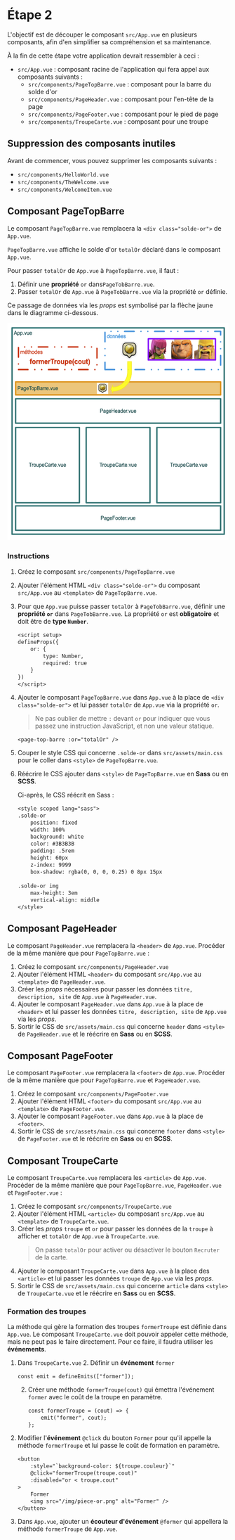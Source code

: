 # Étape 2
L'objectif est de découper le composant `src/App.vue` en plusieurs 
composants, afin d'en simplifier sa compréhension et sa maintenance.

À la fin de cette étape votre application devrait ressembler à ceci :


* `src/App.vue` : composant racine de l'application qui fera appel aux 
  composants suivants :
  * `src/components/PageTopBarre.vue` : composant pour la barre du solde d'or
  * `src/components/PageHeader.vue` : composant pour l'en-tête de la page
  * `src/components/PageFooter.vue` : composant pour le pied de page
  * `src/components/TroupeCarte.vue` : composant pour une troupe

## Suppression des composants inutiles
Avant de commencer, vous pouvez supprimer les composants suivants :
* `src/components/HelloWorld.vue`
* `src/components/TheWelcome.vue`
* `src/components/WelcomeItem.vue`

## Composant PageTopBarre
Le composant `PageTopBarre.vue` remplacera la `<div class="solde-or">` de `App.vue`.

`PageTopBarre.vue` affiche le solde d'or `totalOr` déclaré dans le composant `App.vue`.

Pour passer `totalOr` de `App.vue` à `PageTopBarre.vue`, il faut :

1. Définir une **propriété** `or` dans`PageTobBarre.vue`.
2. Passer `totalOr` de `App.vue` à `PageTobBarre.vue` via la propriété `or` définie.

Ce passage de données via les _props_ est symbolisé par la flèche jaune dans le diagramme ci-dessous.

![6-coc-diagramme-pageTopBarre.png](_medias%2F6-coc-diagramme-pageTopBarre.png)

### Instructions
1. Créez le composant `src/components/PageTopBarre.vue`
2. Ajouter l'élément HTML `<div class="solde-or">` du composant `src/App.vue` au `<template>` de `PageTopBarre.vue`.
3. Pour que `App.vue` puisse passer `totalOr` à `PageTobBarre.vue`, définir une **propriété `or`**
   dans `PageTobBarre.vue`.
   La propriété `or` est **obligatoire** et doit être de **type `Number`**.
    ```vue
   <script setup>
    defineProps({
        or: {
            type: Number,
            required: true
        }
    })
    </script>
    ```
4. Ajouter le composant `PageTopBarre.vue` dans `App.vue` à la place de `<div class="solde-or">` 
   et lui passer `totalOr` de `App.vue` via la propriété `or`.
   
    > Ne pas oublier de mettre `:` devant `or` pour indiquer que vous passez une instruction JavaScript, 
      et non une valeur statique.
    ```vue
    <page-top-barre :or="totalOr" />
    ```
5. Couper le style CSS qui concerne `.solde-or` dans `src/assets/main.css` pour le coller
   dans `<style>` de `PageTopBarre.vue`. 
6. Réécrire le CSS ajouter dans `<style>` de `PageTopBarre.vue` en **Sass** ou en **SCSS**.
   
   Ci-après, le CSS réécrit en Sass :
    ```vue
    <style scoped lang="sass">
    .solde-or
        position: fixed
        width: 100%
        background: white
        color: #3B3B3B
        padding: .5rem
        height: 60px
        z-index: 9999
        box-shadow: rgba(0, 0, 0, 0.25) 0 8px 15px
        
    .solde-or img
        max-height: 3em
        vertical-align: middle
    </style>
    ```
   
## Composant PageHeader
Le composant `PageHeader.vue` remplacera la `<header>` de `App.vue`.
Procéder de la même manière que pour `PageTopBarre.vue` :
1. Créez le composant `src/components/PageHeader.vue`
2. Ajouter l'élément HTML `<header>` du composant `src/App.vue` au `<template>` de `PageHeader.vue`.
3. Créer les _props_ nécessaires pour passer les données `titre, description, site` de `App.vue` à `PageHeader.vue`.
4. Ajouter le composant `PageHeader.vue` dans `App.vue` à la place de `<header>` 
   et lui passer les données `titre, description, site` de `App.vue` via les _props_.
5. Sortir le CSS de `src/assets/main.css` qui concerne `header` dans `<style>` de `PageHeader.vue` 
   et le réécrire en **Sass** ou en **SCSS**.

## Composant PageFooter
Le composant `PageFooter.vue` remplacera la `<footer>` de `App.vue`.
Procéder de la même manière que pour `PageTopBarre.vue` et `PageHeader.vue`.

1. Créez le composant `src/components/PageFooter.vue`
2. Ajouter l'élément HTML `<footer>` du composant `src/App.vue` au `<template>` de `PageFooter.vue`.
3. Ajouter le composant `PageFooter.vue` dans `App.vue` à la place de `<footer>`.
4. Sortir le CSS de `src/assets/main.css` qui concerne `footer` dans `<style>` de `PageFooter.vue` 
   et le réécrire en **Sass** ou en **SCSS**.

## Composant TroupeCarte
Le composant `TroupeCarte.vue` remplacera les `<article>` de `App.vue`.
Procéder de la même manière que pour `PageTopBarre.vue`, `PageHeader.vue` et `PageFooter.vue` :

1. Créez le composant `src/components/TroupeCarte.vue`
2. Ajouter l'élément HTML `<article>` du composant `src/App.vue` au `<template>` de `TroupeCarte.vue`.
3. Créer les _props_ `troupe` et `or` pour passer les données de la `troupe` à afficher
   et `totalOr` de `App.vue` à `TroupeCarte.vue`.
   > On passe `totalOr` pour activer ou désactiver le bouton `Recruter` de la carte.
4. Ajouter le composant `TroupeCarte.vue` dans `App.vue` à la place des `<article>` 
   et lui passer les données `troupe` de `App.vue` via les _props_.
5. Sortir le CSS de `src/assets/main.css` qui concerne `article` dans `<style>` de `TroupeCarte.vue` 
   et le réécrire en **Sass** ou en **SCSS**.

### Formation des troupes
La méthode qui gère la formation des troupes `formerTroupe` est définie dans `App.vue`.
Le composant `TroupeCarte.vue` doit pouvoir appeler cette méthode, mais ne peut pas le faire directement.
Pour ce faire, il faudra utiliser les **événements**.
1. Dans `TroupeCarte.vue`
   2. Définir un **événement** `former`
      ```vue
      const emit = defineEmits(["former"]);
      ```
   2. Créer une méthode `formerTroupe(cout)` qui émettra l'événement `former` 
      avec le coût de la troupe en paramètre.
      ```vue
      const formerTroupe = (cout) => {
          emit("former", cout);
      };
      ```
3. Modifier l'**événement** `@click` du bouton `Former` pour qu'il appelle la méthode `formerTroupe`
   et lui passe le coût de formation en paramètre.
     ```vue
     <button
         :style="`background-color: ${troupe.couleur}`"
         @click="formerTroupe(troupe.cout)"
         :disabled="or < troupe.cout"
     > 
         Former
         <img src="/img/piece-or.png" alt="Former" />
    </button>
     ```
2. Dans `App.vue`, ajouter un **écouteur d'événement** `@former` qui appellera la méthode `formerTroupe` de `App.vue`.



